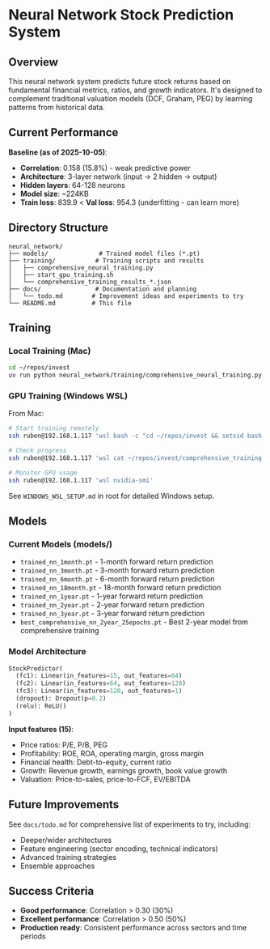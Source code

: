 # Neural Network Stock Prediction System

## Overview

This neural network system predicts future stock returns based on fundamental financial metrics, ratios, and growth indicators. It's designed to complement traditional valuation models (DCF, Graham, PEG) by learning patterns from historical data.

## Current Performance

**Baseline (as of 2025-10-05)**:
- **Correlation**: 0.158 (15.8%) - weak predictive power
- **Architecture**: 3-layer network (input → 2 hidden → output)
- **Hidden layers**: 64-128 neurons
- **Model size**: ~224KB
- **Train loss**: 839.9 < **Val loss**: 954.3 (underfitting - can learn more)

## Directory Structure

```
neural_network/
├── models/              # Trained model files (*.pt)
├── training/           # Training scripts and results
│   ├── comprehensive_neural_training.py
│   ├── start_gpu_training.sh
│   └── comprehensive_training_results_*.json
├── docs/               # Documentation and planning
│   └── todo.md        # Improvement ideas and experiments to try
└── README.md          # This file
```

## Training

### Local Training (Mac)
```bash
cd ~/repos/invest
uv run python neural_network/training/comprehensive_neural_training.py
```

### GPU Training (Windows WSL)
From Mac:
```bash
# Start training remotely
ssh ruben@192.168.1.117 'wsl bash -c "cd ~/repos/invest && setsid bash ./neural_network/training/start_gpu_training.sh > training.log 2>&1 < /dev/null &"'

# Check progress
ssh ruben@192.168.1.117 'wsl cat ~/repos/invest/comprehensive_training.log'

# Monitor GPU usage
ssh ruben@192.168.1.117 'wsl nvidia-smi'
```

See `WINDOWS_WSL_SETUP.md` in root for detailed Windows setup.

## Models

### Current Models (models/)
- `trained_nn_1month.pt` - 1-month forward return prediction
- `trained_nn_3month.pt` - 3-month forward return prediction
- `trained_nn_6month.pt` - 6-month forward return prediction
- `trained_nn_18month.pt` - 18-month forward return prediction
- `trained_nn_1year.pt` - 1-year forward return prediction
- `trained_nn_2year.pt` - 2-year forward return prediction
- `trained_nn_3year.pt` - 3-year forward return prediction
- `best_comprehensive_nn_2year_25epochs.pt` - Best 2-year model from comprehensive training

### Model Architecture
```python
StockPredictor(
  (fc1): Linear(in_features=15, out_features=64)
  (fc2): Linear(in_features=64, out_features=128)
  (fc3): Linear(in_features=128, out_features=1)
  (dropout): Dropout(p=0.2)
  (relu): ReLU()
)
```

**Input features (15)**:
- Price ratios: P/E, P/B, PEG
- Profitability: ROE, ROA, operating margin, gross margin
- Financial health: Debt-to-equity, current ratio
- Growth: Revenue growth, earnings growth, book value growth
- Valuation: Price-to-sales, price-to-FCF, EV/EBITDA

## Future Improvements

See `docs/todo.md` for comprehensive list of experiments to try, including:
- Deeper/wider architectures
- Feature engineering (sector encoding, technical indicators)
- Advanced training strategies
- Ensemble approaches

## Success Criteria

- **Good performance**: Correlation > 0.30 (30%)
- **Excellent performance**: Correlation > 0.50 (50%)
- **Production ready**: Consistent performance across sectors and time periods
